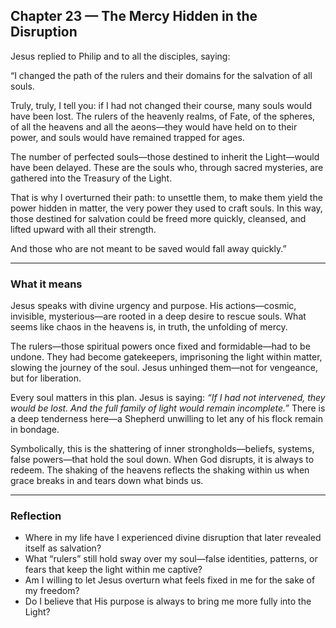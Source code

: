## Chapter 23 — The Mercy Hidden in the Disruption

Jesus replied to Philip and to all the disciples, saying:

“I changed the path of the rulers and their domains for the salvation of all souls.

Truly, truly, I tell you: if I had not changed their course, many souls would have been lost. The rulers of the heavenly realms, of Fate, of the spheres, of all the heavens and all the aeons—they would have held on to their power, and souls would have remained trapped for ages.

The number of perfected souls—those destined to inherit the Light—would have been delayed. These are the souls who, through sacred mysteries, are gathered into the Treasury of the Light.

That is why I overturned their path: to unsettle them, to make them yield the power hidden in matter, the very power they used to craft souls. In this way, those destined for salvation could be freed more quickly, cleansed, and lifted upward with all their strength.

And those who are not meant to be saved would fall away quickly.”

---

### What it means

Jesus speaks with divine urgency and purpose. His actions—cosmic, invisible, mysterious—are rooted in a deep desire to rescue souls. What seems like chaos in the heavens is, in truth, the unfolding of mercy.

The rulers—those spiritual powers once fixed and formidable—had to be undone. They had become gatekeepers, imprisoning the light within matter, slowing the journey of the soul. Jesus unhinged them—not for vengeance, but for liberation.

Every soul matters in this plan. Jesus is saying: *“If I had not intervened, they would be lost. And the full family of light would remain incomplete.”* There is a deep tenderness here—a Shepherd unwilling to let any of his flock remain in bondage.

Symbolically, this is the shattering of inner strongholds—beliefs, systems, false powers—that hold the soul down. When God disrupts, it is always to redeem. The shaking of the heavens reflects the shaking within us when grace breaks in and tears down what binds us.

---

### Reflection

* Where in my life have I experienced divine disruption that later revealed itself as salvation?
* What “rulers” still hold sway over my soul—false identities, patterns, or fears that keep the light within me captive?
* Am I willing to let Jesus overturn what feels fixed in me for the sake of my freedom?
* Do I believe that His purpose is always to bring me more fully into the Light?

